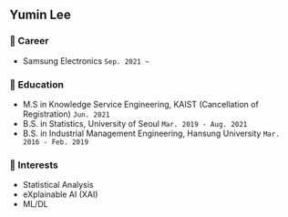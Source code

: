 ## Yumin Lee

### 📌 Career
- Samsung Electronics ```Sep. 2021 ~```

### 📌 Education 
- M.S in Knowledge Service Engineering, KAIST (Cancellation of Registration) ```Jun. 2021``` 
- B.S. in Statistics, University of Seoul ```Mar. 2019 - Aug. 2021```
- B.S. in Industrial Management Engineering, Hansung University ```Mar. 2016 - Feb. 2019```


### 📌 Interests
- Statistical Analysis
- eXplainable AI (XAI) 
- ML/DL
